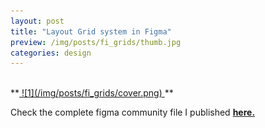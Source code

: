 ```yaml
---
layout: post
title: "Layout Grid system in Figma"
preview: /img/posts/fi_grids/thumb.jpg
categories: design
---
```


<br>
**<a href="https://www.figma.com/community/file/1066294095347280258/Grids-For-Web" target="_blank"> ![1](/img/posts/fi_grids/cover.png) </a>**


Check the complete figma community file I published **<a href="https://www.figma.com/community/file/1066294095347280258/Grids-For-Web" target="_blank">here. </a>**